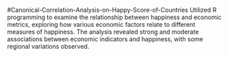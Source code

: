 #Canonical-Correlation-Analysis-on-Happy-Score-of-Countries
Utilized R programming to examine the relationship between happiness and economic metrics, exploring how various economic factors relate to different measures of happiness. The analysis revealed strong and moderate associations between economic indicators and happiness, with some regional variations observed.
